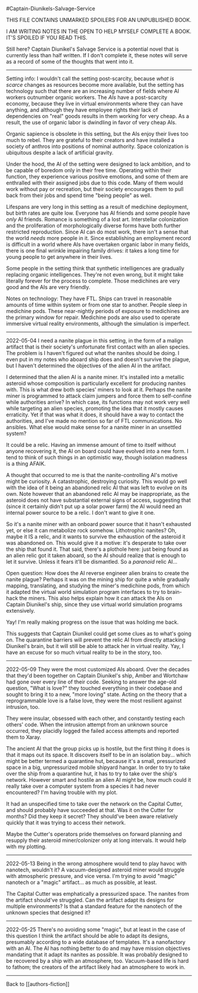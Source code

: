 #Captain-Diunikels-Salvage-Service

THIS FILE CONTAINS UNMARKED SPOILERS FOR AN UNPUBLISHED BOOK.

I AM WRITING NOTES IN THE OPEN TO HELP MYSELF COMPLETE A BOOK.  IT'S SPOILED IF YOU READ THIS.

Still here?  Captain Diunikel's Salvage Service is a potential novel that is currently less than half written.  If I don't complete it, these notes will serve as a record of some of the thoughts that went into it.

---
Setting info:
I wouldn't call the setting post-scarcity, because *what is scarce* changes as resources become more available, but the setting has technology such that there are an increasing number of fields where AI workers outnumber organic workers.  The *AIs* have a post-scarcity economy, because they live in virtual environments where they can have anything, and although they have employee rights their lack of dependencies on "real" goods results in them working for very cheap.  As a result, the use of organic labor is dwindling in favor of very cheap AIs.

Organic sapience is obsolete in this setting, but the AIs enjoy their lives too much to rebel.  They are grateful to their creators and have installed a society of anthros into positions of nominal authority.  Space colonization is ubiquitous despite a lack of artificial gravity.

Under the hood, the AI of the setting were designed to lack ambition, and to be capable of boredom only in their free time.  Operating within their function, they experience various positive emotions, and some of them are enthralled with their assigned jobs due to this code.  Many of them would work without pay or recreation, but their society encourages them to pull back from their jobs and spend time "being people" as well.

Lifespans are very long in this setting as a result of medichine deployment, but birth rates are quite low.  Everyone has AI friends and some people have *only* AI friends.  Romance is something of a lost art.  Interstellar colonization and the proliferation of morphologically diverse forms have both further restricted reproduction.  Since AI can do most work, there isn't a sense that the world *needs* more people in it.  Since establishing an employment record is difficult in a world where AIs have overtaken organic labor in many fields, there is one final wrinkle impairing family drives: it takes a long time for young people to get anywhere in their lives.

Some people in the setting think that synthetic intelligences are gradually replacing organic intelligences.  They're not even wrong, but it might take literally forever for the process to complete.  Those medichines are very good and the AIs are very friendly.

Notes on technology:
They have FTL.  Ships can travel in reasonable amounts of time within system or from one star to another.
People sleep in medichine pods.  These near-nightly periods of exposure to medichines are the primary window for repair.
Medichine pods are also used to operate immersive virtual reality environments, although the simulation is imperfect.

---
2022-05-04
I need a nanite plague in this setting, in the form of a malign artifact that is their society's unfortunate first contact with an alien species.  The problem is I haven't figured out what the nanites should be doing.  I even put in my notes who aboard ship does and doesn't survive the plague, but I haven't determined the objectives of the alien AI in the artifact.

I determined that the alien AI is a nanite miner.  It's installed into a metallic asteroid whose composition is particularly excellent for producing nanites with.  This is what drew both species' miners to look at it.  Perhaps the nanite miner is programmed to attack claim jumpers and force them to self-confine while authorities arrive?  In which case, its functions may not work very well while targeting an alien species, promoting the idea that it mostly causes erraticity.  Yet if that was what it does, it should have a way to contact the authorities, and I've made no mention so far of FTL communications.  No ansibles.  What else would make sense for a nanite miner in an unsettled system?

It could be a relic.  Having an immense amount of time to itself without anyone recovering it, the AI on board could have evolved into a new form.  I tend to think of such things in an optimistic way, though isolation madness is a thing AFAIK.

A thought that occurred to me is that the nanite-controlling AI's motive might be curiosity.  A catastrophic, destroying curiosity.  This would go well with the idea of it being an abandoned relic AI that was left to evolve on its own.  Note however that an abandoned relic AI may be inappropriate, as the asteroid does not have substantial external signs of access, suggesting that (since it certainly didn't put up a solar power farm) the AI would need an internal power source to be a relic.  I don't want to give it one.

So it's a nanite miner with an onboard power source that it hasn't exhausted yet, or else it can metabolize rock somehow.  Lithotrophic nanites?  Oh, maybe it IS a relic, and it wants to survive the exhaustion of the asteroid it was abandoned on.  This would give it a motive: it's desperate to take over the ship that found it.  That said, there's a plothole here: just being found as an alien relic got it taken aboard, so the AI should realize that is enough to let it survive.  Unless it fears it'll be dismantled.  So a *paranoid* relic AI...

Open question:  How does the AI reverse engineer alien brains to create the nanite plague?  Perhaps it was on the mining ship for quite a while gradually mapping, translating, and studying the miner's medichine pods, from which it adapted the virtual world simulation program interfaces to try to brain-hack the miners.  This also helps explain how it can attack the AIs on Captain Diunikel's ship, since they use virtual world simulation programs extensively.

Yay!  I'm really making progress on the issue that was holding me back.

This suggests that Captain Diunikel could get some clues as to what's going on.  The quarantine barriers will prevent the relic AI from directly attacking Diunikel's brain, but it will still be able to attack her in virtual reality.  Yay, I have an excuse for so much virtual reality to be in the story, too.

---
2022-05-09
They were the most customized AIs aboard.  Over the decades that they'd been together on Captain Diunikel's ship, Amber and Wortchaw had gone over every line of their code.  Seeking to answer the age-old question, "What is love?" they touched everything in their codebase and sought to bring it to a new, "more loving" state.  Acting on the theory that a reprogrammable love is a false love, they were the most resilient against intrusion, too.

They were insular, obsessed with each other, and constantly testing each others' code.  When the intrusion attempt from an unknown source occurred, they placidly logged the failed access attempts and reported them to Xaray.

The ancient AI that the group picks up is hostile, but the first thing it does is that it maps out its space.  It discovers itself to be in an isolation bay...  which might be better termed a quarantine hut, because it's a small, pressurized space in a big, unpressurized mobile shipyard hangar.  In order to try to take over the ship from a quarantine hut, it has to try to take over the ship's network.  However smart and hostile an alien AI might be, how much could it really take over a computer system from a species it had never encountered?  I'm having trouble with my plot.

It had an unspecified time to take over the network on the Capital Cutter, and should probably have succeeded at that.  Was it on the Cutter for months?  Did they keep it secret?  They should've been aware relatively quickly that it was trying to access their network.

Maybe the Cutter's operators pride themselves on forward planning and resupply their asteroid miner/colonizer only at long intervals.  It would help with my plotting.

---
2022-05-13
Being in the wrong atmosphere would tend to play havoc with nanotech, wouldn't it?  A vacuum-designed asteroid miner would struggle with atmospheric pressure, and vice versa.  I'm trying to avoid "magic" nanotech or a "magic" artifact... as much as possible, at least.

The Capital Cutter was emphatically a pressurized space.  The nanites from the artifact should've struggled.  Can the artifact adapt its designs for multiple environments?  Is that a standard feature for the nanotech of the unknown species that designed it?

---
2022-05-25
There's no avoiding some "magic", but at least in the case of this question I think the artifact should be able to adapt its designs, presumably according to a wide database of templates.  It's a nanofactory with an AI.  The AI has nothing better to do and may have mission objectives mandating that it adapt its nanites as possible.  It was probably designed to be recovered by a ship with an atmosphere, too.  Vacuum-based life is hard to fathom; the creators of the artifact likely had an atmosphere to work in.

---
Back to [[authors-fiction]]